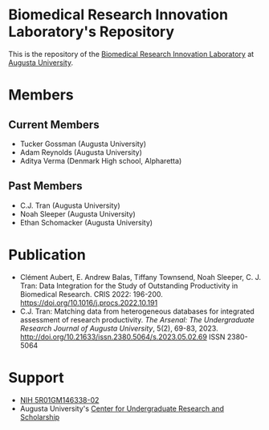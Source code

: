# Biomedical Research Innovation Laboratory's Repository 

This is the repository of the [Biomedical Research Innovation Laboratory](https://www.augusta.edu/institutes/ipph/biomedical-research-innovation-lab.php) at [Augusta University](https://www.augusta.edu).

# Members

## Current Members

- Tucker Gossman (Augusta University)
- Adam Reynolds (Augusta University)
- Aditya Verma (Denmark High school, Alpharetta)

## Past Members

- C.J. Tran (Augusta University)
- Noah Sleeper (Augusta University)
- Ethan Schomacker (Augusta University)

# Publication

- Clément Aubert, E. Andrew Balas, Tiffany Townsend, Noah Sleeper, C. J. Tran:  Data Integration for the Study of Outstanding Productivity in Biomedical Research. CRIS 2022: 196-200. <https://doi.org/10.1016/j.procs.2022.10.191>
- C.J. Tran: Matching data from heterogeneous databases for integrated assessment of research productivity. *The Arsenal: The Undergraduate Research Journal of Augusta University*, 5(2), 69-83, 2023. <http://doi.org/10.21633/issn.2380.5064/s.2023.05.02.69> ISSN 2380-5064

<!--
add Honors thesis from
https://augusta.openrepository.com/
https://scholarlycommons.augusta.edu/search?scope=23cd2e61-ff4b-479f-910f-cff6c11020b6&spc.page=1&query=
https://augusta.openrepository.com/handle/10675.2/560340
once they are available
-->

# Support

- [NIH 5R01GM146338-02](https://reporter.nih.gov/project-details/10483204)
- Augusta University's [Center for Undergraduate Research and Scholarship](https://www.augusta.edu/curs/)
